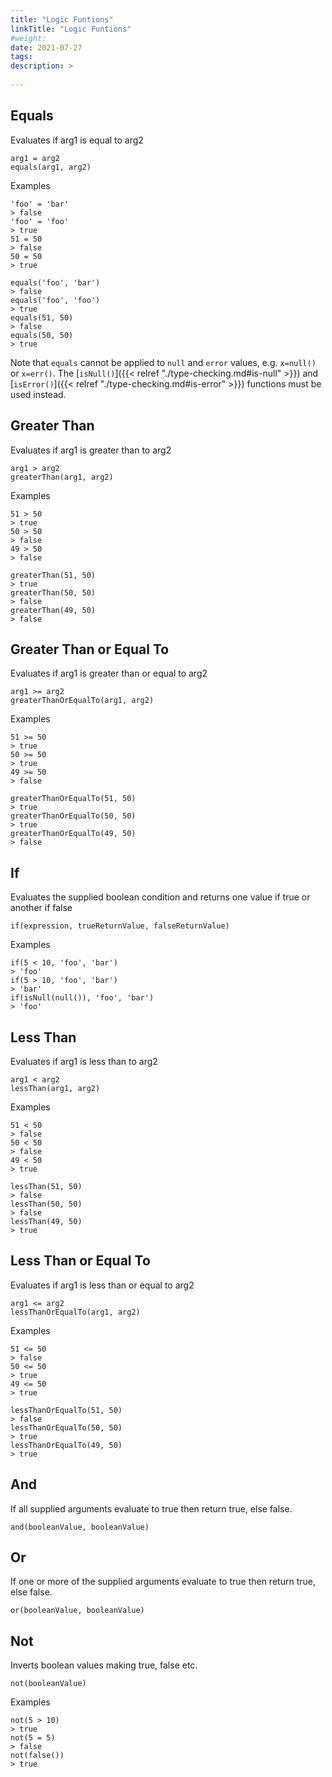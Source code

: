 ```yaml
---
title: "Logic Funtions"
linkTitle: "Logic Funtions"
#weight:
date: 2021-07-27
tags: 
description: >
  
---
```


## Equals

Evaluates if arg1 is equal to arg2

```clike
arg1 = arg2
equals(arg1, arg2)
```

Examples

```clike
'foo' = 'bar'
> false
'foo' = 'foo'
> true
51 = 50
> false
50 = 50
> true

equals('foo', 'bar')
> false
equals('foo', 'foo')
> true
equals(51, 50)
> false
equals(50, 50)
> true
```

Note that `equals` cannot be applied to `null` and `error` values, e.g. `x=null()` or `x=err()`. The [`isNull()`]({{< relref "./type-checking.md#is-null" >}}) and [`isError()`]({{< relref "./type-checking.md#is-error" >}}) functions must be used instead.

## Greater Than

Evaluates if arg1 is greater than to arg2

```clike
arg1 > arg2
greaterThan(arg1, arg2)
```

Examples

```clike
51 > 50
> true
50 > 50
> false
49 > 50
> false

greaterThan(51, 50)
> true
greaterThan(50, 50)
> false
greaterThan(49, 50)
> false
```

## Greater Than or Equal To

Evaluates if arg1 is greater than or equal to arg2

```clike
arg1 >= arg2
greaterThanOrEqualTo(arg1, arg2)
```

Examples

```clike
51 >= 50
> true
50 >= 50
> true
49 >= 50
> false

greaterThanOrEqualTo(51, 50)
> true
greaterThanOrEqualTo(50, 50)
> true
greaterThanOrEqualTo(49, 50)
> false
```

## If

Evaluates the supplied boolean condition and returns one value if true or another if false

```clike
if(expression, trueReturnValue, falseReturnValue)
```

Examples

```clike
if(5 < 10, 'foo', 'bar')
> 'foo'
if(5 > 10, 'foo', 'bar')
> 'bar'
if(isNull(null()), 'foo', 'bar')
> 'foo'
```

## Less Than

Evaluates if arg1 is less than to arg2

```clike
arg1 < arg2
lessThan(arg1, arg2)
```

Examples

```clike
51 < 50
> false
50 < 50
> false
49 < 50
> true

lessThan(51, 50)
> false
lessThan(50, 50)
> false
lessThan(49, 50)
> true
```

## Less Than or Equal To

Evaluates if arg1 is less than or equal to arg2

```clike
arg1 <= arg2
lessThanOrEqualTo(arg1, arg2)
```

Examples

```clike
51 <= 50
> false
50 <= 50
> true
49 <= 50
> true

lessThanOrEqualTo(51, 50)
> false
lessThanOrEqualTo(50, 50)
> true
lessThanOrEqualTo(49, 50)
> true
```

## And

If all supplied arguments evaluate to true then return true, else false.

```clike
and(booleanValue, booleanValue)
```

## Or

If one or more of the supplied arguments evaluate to true then return true, else false.

```clike
or(booleanValue, booleanValue)
```

## Not

Inverts boolean values making true, false etc.

```clike
not(booleanValue)
```

Examples

```clike
not(5 > 10)
> true
not(5 = 5)
> false
not(false())
> true
```
